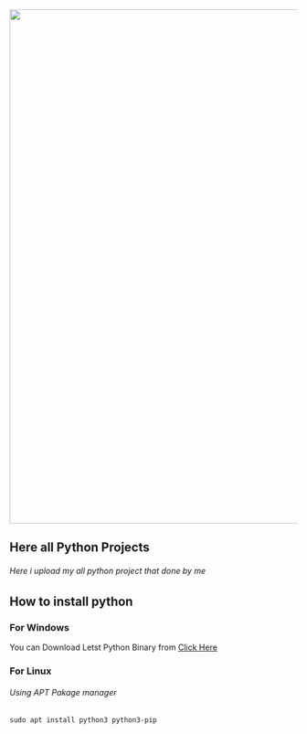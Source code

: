 
<center><img hight='200' width='900' src='https://ciracollege.com/wp-content/uploads/2020/11/How-to-Learn-Python.jpg'/></center>
<h2>Here  all Python Projects</h2>

<h6>Here i upload my all python project that done by me</h6>

<h2>How to install python </h2>

<h3>For Windows </h3>

You can Download Letst Python Binary from <a href='https://www.python.org/downloads/'>Click Here </a>

<h3>For Linux </h3>

<h6>Using APT Pakage manager  </h6>
 
 ``` sudo apt install python3 python3-pip  ```



